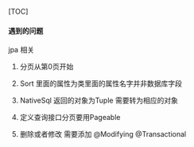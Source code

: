 [TOC]

#### 遇到的问题
jpa 相关

1. 分页从第0页开始

2. Sort 里面的属性为类里面的属性名字并非数据库字段

3. NativeSql 返回的对象为Tuple 需要转为相应的对象

4. 定义查询接口分页要用Pageable

5. 删除或者修改  需要添加 @Modifying @Transactional



